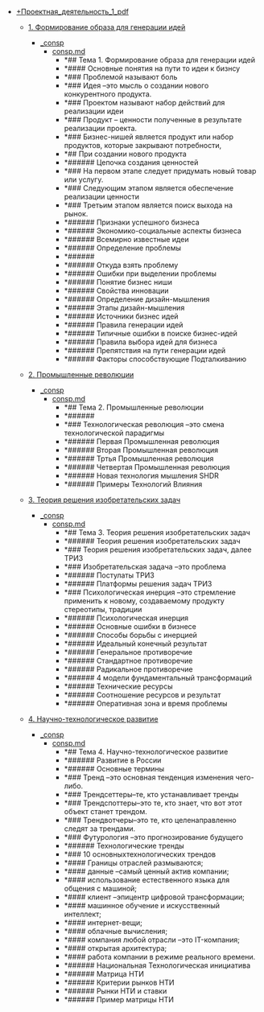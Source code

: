 - <a href = "F:\Node_projects\Node_Way\NBase\_Md\_Index\_TGUniversitet\I_kurs\+Проектная_деятельность_1_pdf\cat.+Проектная_деятельность_1_pdf\dir.+Проектная_деятельность_1_pdf.md">+Проектная_деятельность_1_pdf</a>
    - <a href = "F:\Node_projects\Node_Way\NBase\_Md\_Index\_TGUniversitet\I_kurs\+Проектная_деятельность_1_pdf\1. Формирование образа для генерации идей\cat.1. Формирование образа для генерации идей\dir.1. Формирование образа для генерации идей.md">1. Формирование образа для генерации идей</a>
        - <a href = "F:\Node_projects\Node_Way\NBase\_Md\_Index\_TGUniversitet\I_kurs\+Проектная_деятельность_1_pdf\1. Формирование образа для генерации идей\_consp\cat._consp\dir._consp.md">_consp</a>
            - <a href = "F:\Node_projects\Node_Way\NBase\_Md\_Index\_TGUniversitet\I_kurs\+Проектная_деятельность_1_pdf\1. Формирование образа для генерации идей\_consp\consp.md">consp.md</a>
                - *## Тема 1. Формирование образа для генерации идей
                - *#### Основные понятия на пути то идеи к бизнсу
                - *### Проблемой называют боль
                - *### Идея –это мысль о создании нового конкурентного продукта.
                - *### Проектом называют набор действий для реализации идеи
                - *### Продукт – ценности полученные в результате реализации проекта.
                - *### Бизнес-нишей является продукт или набор продуктов, которые закрывают потребности,
                - *## При создании нового продукта 
                - *###### Цепочка создания ценностей
                - *### На первом этапе следует придумать новый товар или услугу.
                - *### Следующим этапом является обеспечение реализации ценности
                - *### Третьим этапом является поиск выхода на рынок.
                - *###### Признаки успешного бизнеса
                - *###### Экономико-социальные аспекты бизнеса
                - *###### Всемирно известные идеи
                - *###### Определение проблемы
                - *######
                - *###### Откуда взять проблему
                - *###### Ошибки при выделении проблемы
                - *###### Понятие бизнес ниши
                - *###### Свойства инновации
                - *###### Определение дизайн-мышления
                - *###### Этапы дизайн-мышления
                - *###### Источники бизнес идей
                - *###### Правила генерации идей
                - *###### Типичные ошибки в поиске бизнес-идей
                - *###### Правила выбора идей для бизнеса
                - *###### Препятствия на пути генерации идей
                - *###### Факторы способствующие Подталкиванию
        
    
    - <a href = "F:\Node_projects\Node_Way\NBase\_Md\_Index\_TGUniversitet\I_kurs\+Проектная_деятельность_1_pdf\2. Промышленные революции\cat.2. Промышленные революции\dir.2. Промышленные революции.md">2. Промышленные революции</a>
        - <a href = "F:\Node_projects\Node_Way\NBase\_Md\_Index\_TGUniversitet\I_kurs\+Проектная_деятельность_1_pdf\2. Промышленные революции\_consp\cat._consp\dir._consp.md">_consp</a>
            - <a href = "F:\Node_projects\Node_Way\NBase\_Md\_Index\_TGUniversitet\I_kurs\+Проектная_деятельность_1_pdf\2. Промышленные революции\_consp\consp.md">consp.md</a>
                - *## Тема 2. Промышленные революции
                - *######
                - *### Технологическая революция –это смена технологической парадигмы
                - *###### Первая Промышленная революция
                - *###### Вторая Промышленная революция
                - *###### Тртья Промышленная революция
                - *###### Четвертая Промышленная революция
                - *###### Новая технология мышления SHDR
                - *###### Примеры Технологий Влияния
        
    
    - <a href = "F:\Node_projects\Node_Way\NBase\_Md\_Index\_TGUniversitet\I_kurs\+Проектная_деятельность_1_pdf\3. Теория решения изобретательских задач\cat.3. Теория решения изобретательских задач\dir.3. Теория решения изобретательских задач.md">3. Теория решения изобретательских задач</a>
        - <a href = "F:\Node_projects\Node_Way\NBase\_Md\_Index\_TGUniversitet\I_kurs\+Проектная_деятельность_1_pdf\3. Теория решения изобретательских задач\_consp\cat._consp\dir._consp.md">_consp</a>
            - <a href = "F:\Node_projects\Node_Way\NBase\_Md\_Index\_TGUniversitet\I_kurs\+Проектная_деятельность_1_pdf\3. Теория решения изобретательских задач\_consp\consp.md">consp.md</a>
                - *## Тема 3. Теория решения изобретательских задач
                - *###### Теория решения изобретательских задач
                - *### Теория решения изобретательских задач, далее ТРИЗ
                - *### Изобретательская задача –это проблема
                - *###### Постулаты ТРИЗ
                - *###### Платформы решения задач ТРИЗ
                - *### Психологическая инерция –это стремление применить к новому, создаваемому продукту стереотипы, традиции
                - *###### Психологическая инерция
                - *###### Основные ошибки в бизнесе
                - *###### Способы борьбы с инерцией
                - *###### Идеальный конечный результат
                - *###### Генеральное противоречие
                - *###### Стандартное противоречие
                - *###### Радикальное противоречие
                - *###### 4 модели фундаментальный трансформаций
                - *###### Технические ресурсы
                - *###### Соотношение ресурсов и результат
                - *###### Оперативная зона и время проблемы
        
    
    - <a href = "F:\Node_projects\Node_Way\NBase\_Md\_Index\_TGUniversitet\I_kurs\+Проектная_деятельность_1_pdf\4. Научно-технологическое развитие\cat.4. Научно-технологическое развитие\dir.4. Научно-технологическое развитие.md">4. Научно-технологическое развитие</a>
        - <a href = "F:\Node_projects\Node_Way\NBase\_Md\_Index\_TGUniversitet\I_kurs\+Проектная_деятельность_1_pdf\4. Научно-технологическое развитие\_consp\cat._consp\dir._consp.md">_consp</a>
            - <a href = "F:\Node_projects\Node_Way\NBase\_Md\_Index\_TGUniversitet\I_kurs\+Проектная_деятельность_1_pdf\4. Научно-технологическое развитие\_consp\consp.md">consp.md</a>
                - *## Тема 4. Научно-технологическое развитие
                - *###### Развитие в России
                - *###### Основные термины
                - *### Тренд –это основная тенденция изменения чего-либо.
                - *### Трендсеттеры–те, кто устанавливает тренды
                - *### Трендспоттеры–это те, кто знает, что вот этот объект станет трендом.
                - *### Трендвотчеры–это те, кто целенаправленно следят за трендами.
                - *### Футурология –это прогнозирование будущего
                - *###### Технологические тренды
                - *### 10 основныхтехнологических трендов
                - *#### Границы отраслей размываются;
                - *#### данные –самый ценный актив компании;
                - *#### использование естественного языка для общения с машиной;
                - *#### клиент –эпицентр цифровой трансформации;
                - *#### машинное обучение и искусственный интеллект;
                - *#### интернет-вещи;
                - *#### облачные вычисления;
                - *#### компания любой отрасли –это IT-компания;
                - *#### открытая архитектура;
                - *#### работа компании в режиме реального времени.
                - *###### Национальная Технологическая инициатива
                - *###### Матрица НТИ
                - *###### Критерии рынков НТИ
                - *###### Рынки НТИ и ставки
                - *###### Пример матрицы НТИ
        
    
